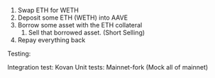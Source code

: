 1. Swap ETH for WETH
2. Deposit some ETH (WETH) into AAVE
3. Borrow some asset with the ETH collateral
    1. Sell that borrowed asset. (Short Selling)
4. Repay everything back

Testing:

Integration test: Kovan
Unit tests: Mainnet-fork (Mock all of mainnet)